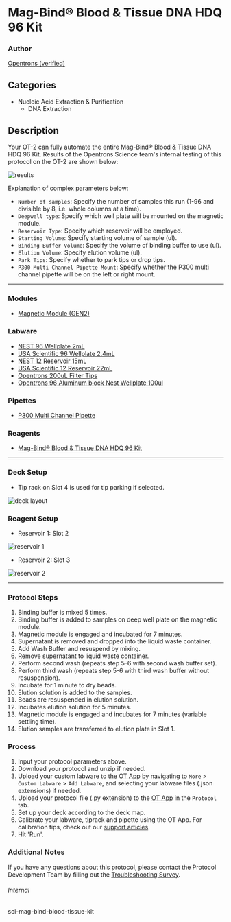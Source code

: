 # Mag-Bind® Blood & Tissue DNA HDQ 96 Kit

### Author
[Opentrons (verified)](https://opentrons.com/)


## Categories
* Nucleic Acid Extraction & Purification
	* DNA Extraction

## Description
Your OT-2 can fully automate the entire Mag-Bind® Blood & Tissue DNA HDQ 96 Kit.
Results of the Opentrons Science team's internal testing of this protocol on the OT-2 are shown below:

![results](https://opentrons-protocol-library-website.s3.amazonaws.com/custom-README-images/sci-mag-bind-blood-tissue-kit/sci-mag-bind-blood-tissue-kit-results.png)

Explanation of complex parameters below:
* `Number of samples`: Specify the number of samples this run (1-96 and divisible by 8, i.e. whole columns at a time).
* `Deepwell type`: Specify which well plate will be mounted on the magnetic module.
* `Reservoir Type`: Specify which reservoir will be employed.
* `Starting Volume`: Specify starting volume of sample (ul).
* `Binding Buffer Volume`: Specify the volume of binding buffer to use (ul).
* `Elution Volume`: Specify elution volume (ul).
* `Park Tips`: Specify whether to park tips or drop tips.
* `P300 Multi Channel Pipette Mount`: Specify whether the P300 multi channel pipette will be on the left or right mount.

---

### Modules
* [Magnetic Module (GEN2)](https://shop.opentrons.com/collections/hardware-modules/products/magdeck)

### Labware
* [NEST 96 Wellplate 2mL](https://shop.opentrons.com/collections/lab-plates/products/nest-0-2-ml-96-well-deep-well-plate-v-bottom)
* [USA Scientific 96 Wellplate 2.4mL](https://labware.opentrons.com/?category=wellPlate)
* [NEST 12 Reservoir 15mL](https://shop.opentrons.com/collections/reservoirs/products/nest-12-well-reservoir-15-ml)
* [USA Scientific 12 Reservoir 22mL](https://labware.opentrons.com/?category=reservoir)
* [Opentrons 200uL Filter Tips](https://shop.opentrons.com/collections/opentrons-tips/products/opentrons-200ul-filter-tips)
* [Opentrons 96 Aluminum block Nest Wellplate 100ul](https://labware.opentrons.com/opentrons_96_aluminumblock_nest_wellplate_100ul?category=aluminumBlock)

### Pipettes
* [P300 Multi Channel Pipette](https://shop.opentrons.com/collections/ot-2-robot/products/8-channel-electronic-pipette)

### Reagents
* [Mag-Bind® Blood & Tissue DNA HDQ 96 Kit](https://www.omegabiotek.com/product/tissue-and-blood-kit-genomic-dna-isolation-mag-bind-hdq-96/)

---

### Deck Setup

* Tip rack on Slot 4 is used for tip parking if selected.

![deck layout](https://opentrons-protocol-library-website.s3.amazonaws.com/custom-README-images/sci-mag-bind-blood-tissue-kit/sci-mag-bind-blood-tissue-kit.png)

### Reagent Setup

* Reservoir 1: Slot 2

![reservoir 1](https://opentrons-protocol-library-website.s3.amazonaws.com/custom-README-images/sci-mag-bind-blood-tissue-kit/res1.png)

* Reservoir 2: Slot 3

![reservoir 2](https://opentrons-protocol-library-website.s3.amazonaws.com/custom-README-images/sci-mag-bind-blood-tissue-kit/res2.png)

---

### Protocol Steps
1. Binding buffer is mixed 5 times.
2. Binding buffer is added to samples on deep well plate on the magnetic module.
3. Magnetic module is engaged and incubated for 7 minutes.
4. Supernatant is removed and dropped into the liquid waste container.
5. Add Wash Buffer and resuspend by mixing.
6. Remove supernatant to liquid waste container.
7. Perform second wash (repeats step 5-6 with second wash buffer set).
8. Perform third wash (repeats step 5-6 with third wash buffer without resuspension).
8. Incubate for 1 minute to dry beads.
9. Elution solution is added to the samples.
10. Beads are resuspended in elution solution.
11. Incubates elution solution for 5 minutes.
12. Magnetic module is engaged and incubates for 7 minutes (variable settling time).
13. Elution samples are transferred to elution plate in Slot 1.

### Process
1. Input your protocol parameters above.
2. Download your protocol and unzip if needed.
3. Upload your custom labware to the [OT App](https://opentrons.com/ot-app) by navigating to `More` > `Custom Labware` > `Add Labware`, and selecting your labware files (.json extensions) if needed.
4. Upload your protocol file (.py extension) to the [OT App](https://opentrons.com/ot-app) in the `Protocol` tab.
5. Set up your deck according to the deck map.
6. Calibrate your labware, tiprack and pipette using the OT App. For calibration tips, check out our [support articles](https://support.opentrons.com/en/collections/1559720-guide-for-getting-started-with-the-ot-2).
7. Hit 'Run'.

### Additional Notes
If you have any questions about this protocol, please contact the Protocol Development Team by filling out the [Troubleshooting Survey](https://protocol-troubleshooting.paperform.co/).

###### Internal
sci-mag-bind-blood-tissue-kit
